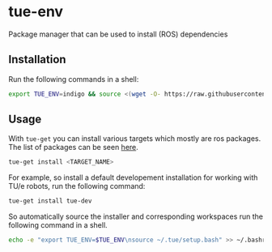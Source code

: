 # tue-env
Package manager that can be used to install (ROS) dependencies

## Installation
Run the following commands in a shell:
```bash
export TUE_ENV=indigo && source <(wget -O- https://raw.githubusercontent.com/tue-robotics/tue-env/master/installer/scripts/bootstrap)
```

## Usage

With `tue-get` you can install various targets which mostly are ros packages. 
The list of packages can be seen [here](installer/targets).

```bash
tue-get install <TARGET_NAME>
```
For example, so install a default developement installation for working with 
TU/e robots, run the following command:
```bash
tue-get install tue-dev
```
So automatically source the installer and corresponding workspaces run the following
command in a shell.
```bash
echo -e "export TUE_ENV=$TUE_ENV\nsource ~/.tue/setup.bash" >> ~/.bashrc
```
